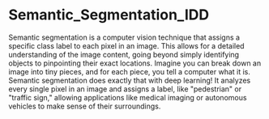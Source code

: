# Semantic_Segmentation_IDD

Semantic segmentation is a computer vision technique that assigns a specific class label to each pixel in an image. This allows for a detailed understanding of the image content, going beyond simply identifying objects to pinpointing their exact locations.
Imagine you can break down an image into tiny pieces, and for each piece, you tell a computer what it is. Semantic segmentation does exactly that with deep learning! It analyzes every single pixel in an image and assigns a label, like "pedestrian" or "traffic sign," allowing applications like medical imaging or autonomous vehicles to make sense of their surroundings.
